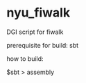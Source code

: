 nyu_fiwalk
==========

DGI script for fiwalk

prerequisite for build: sbt

how to build:

$sbt
\> assembly
